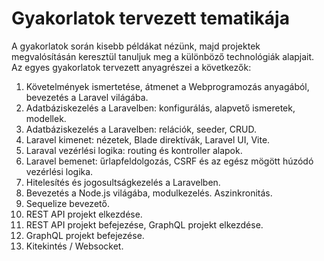 # Gyakorlatok tervezett tematikája

A gyakorlatok során kisebb példákat nézünk, majd projektek megvalósításán keresztül tanuljuk meg a különböző technológiák alapjait. Az egyes gyakorlatok tervezett anyagrészei a következők:

1. Követelmények ismertetése, átmenet a Webprogramozás anyagából, bevezetés a Laravel világába.
2. Adatbáziskezelés a Laravelben: konfigurálás, alapvető ismeretek, modellek.
3. Adatbáziskezelés a Laravelben: relációk, seeder, CRUD.
4. Laravel kimenet: nézetek, Blade direktívák, Laravel UI, Vite.
5. Laraval vezérlési logika: routing és kontroller alapok.
6. Laravel bemenet: űrlapfeldolgozás, CSRF és az egész mögött húzódó vezérlési logika.
7. Hitelesítés és jogosultságkezelés a Laravelben.
8. Bevezetés a Node.js világába, modulkezelés. Aszinkronitás.
9. Sequelize bevezető.
10. REST API projekt elkezdése.
11. REST API projekt befejezése, GraphQL projekt elkezdése.
12. GraphQL projekt befejezése.
13. Kitekintés / Websocket.
